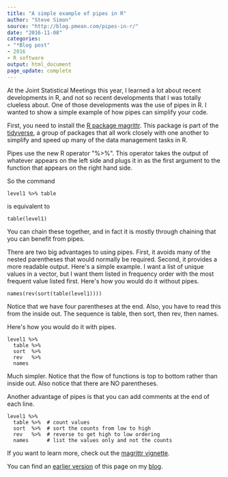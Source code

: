 ```yaml
---
title: "A simple example of pipes in R"
author: "Steve Simon"
source: "http://blog.pmean.com/pipes-in-r/"
date: "2016-11-08"
categories:
- "*Blog post"
- 2016
- R software
output: html_document
page_update: complete
---
```


At the Joint Statistical Meetings this year, I learned a lot about recent developments in R, and not so recent developments that I was totally clueless about. One of those developments was the use of pipes in R. I wanted to show a simple example of how pipes can simplify your code.

<!---More--->

First, you need to install the [R package magrittr][mag1]. This package is part of the [tidyverse][tid1], a group of packages that all work closely with one another to simplify and speed up many of the data management tasks in R.

[mag1]: https://cran.r-project.org/web/packages/magrittr/index.html
[tid1]: https://blog.rstudio.org/2016/09/15/tidyverse-1-0-0/

Pipes use the new R operator "%\>%". This operator takes the output of whatever appears on the left side and plugs it in as the first argument to the function that appears on the right hand side.

So the command

    level1 %>% table

is equivalent to

    table(level1)

You can chain these together, and in fact it is mostly through chaining that you can benefit from pipes.

There are two big advantages to using pipes. First, it avoids many of the nested parentheses that would normally be required. Second, it provides a more readable output. Here's a simple example. I want a list of unique values in a vector, but I want them listed in frequency order with the most frequent value listed first. Here's how you would do it without pipes.

    names(rev(sort(table(level1))))

Notice that we have four parentheses at the end. Also, you have to read this from the inside out. The sequence is table, then sort, then rev, then names.

Here's how you would do it with pipes.

    level1 %>% 
      table %>%
      sort  %>%
      rev   %>%
      names

Much simpler. Notice that the flow of functions is top to bottom rather than inside out. Also notice that there are NO parentheses.

Another advantage of pipes is that you can add comments at the end of each line.

    level1 %>% 
      table %>%  # count values
      sort  %>%  # sort the counts from low to high
      rev   %>%  # reverse to get high to low ordering
      names      # list the values only and not the counts

If you want to learn more, check out the [magrittr vignette][mag2].

You can find an [earlier version][sim1] of this page on my [blog][sim2].

[sim1]: http://blog.pmean.com/pipes-in-r/
[sim2]: http://blog.pmean.com

[mag2]: https://cran.r-project.org/web/packages/magrittr/vignettes/magrittr.html
